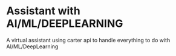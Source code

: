 # Assistant with AI/ML/DEEPLEARNING
A virtual assistant using carter api to handle everything to do with AI/ML/DeepLearning
